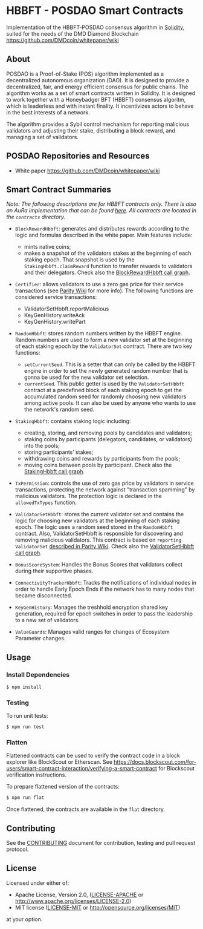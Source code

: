 # HBBFT - POSDAO Smart Contracts

Implementation of the HBBFT-POSDAO consensus algorithm in [Solidity](https://solidity.readthedocs.io),
suited for the needs of the DMD Diamond Blockchain https://github.com/DMDcoin/whitepaper/wiki

## About

POSDAO is a Proof-of-Stake (POS) algorithm implemented as a decentralized autonomous organization (DAO). It is designed to provide a decentralized, fair, and energy efficient consensus for public chains. The algorithm works as a set of smart contracts written in Solidity. It is designed to work together with a Honeybadger BFT (HBBFT) consensus algoritm, which is leaderless and with instant finality. It incentivizes actors to behave in the best interests of a network.

The algorithm provides a Sybil control mechanism for reporting malicious validators and adjusting their stake, distributing a block reward, and managing a set of validators.  

## POSDAO Repositories and Resources

- White paper https://github.com/DMDcoin/whitepaper/wiki

## Smart Contract Summaries

_Note: The following descriptions are for HBBFT contracts only. There is also an AuRa implementation that can be found [here](https://github.com/poanetwork/posdao-contracts). All contracts are located in the `contracts` directory._

- `BlockRewardHbbft`: generates and distributes rewards according to the logic and formulas described in the white paper. Main features include:
  - mints native coins;
  - makes a snapshot of the validators stakes at the beginning of each staking epoch. That snapshot is used by the `StakingHbbft.claimReward` function to transfer rewards to validators and their delegators.
Check also the [BlockRewardHbbft call graph](/docs/BlockRewardHbbft-call-graph.png).

- `Certifier`: allows validators to use a zero gas price for their service transactions (see [Parity Wiki](https://wiki.parity.io/Permissioning.html#gas-price) for more info). The following functions are considered service transactions:
  - ValidatorSetHbbft.reportMalicious
  - KeyGenHistory.writeAck
  - KeyGenHistory.writePart

- `RandomHbbft`: stores random numbers written by the HBBFT engine. Random numbers are used to form a new validator set at the beginning of each staking epoch by the `ValidatorSet` contract. There are two key functions:
  - `setCurrentSeed`. This is a setter that can only be called by the HBBFT engine in order to set the newly generated random number that is gonna be used for the new validator set selection.
  - `currentSeed`. This public getter is used by the `ValidatorSetHbbft` contract at a predefined block of each staking epoch to get the accumulated random seed for randomly choosing new validators among active pools. It can also be used by anyone who wants to use the network's random seed.

- `StakingHbbft`: contains staking logic including:
  - creating, storing, and removing pools by candidates and validators;
  - staking coins by participants (delegators, candidates, or validators) into the pools;
  - storing participants’ stakes;
  - withdrawing coins and rewards by participants from the pools;
  - moving coins between pools by participant.
Check also the [StakingHbbft call graph](/docs/StakingHbbft-call-graph.png).

- `TxPermission`: controls the use of zero gas price by validators in service transactions, protecting the network against "transaction spamming" by malicious validators. The protection logic is declared in the `allowedTxTypes` function.

- `ValidatorSetHbbft`: stores the current validator set and contains the logic for choosing new validators at the beginning of each staking epoch. The logic uses a random seed stored in the `RandomHbbft` contract. Also, ValidatorSetHbbft is responsible for discovering and removing malicious validators. This contract is based on `reporting ValidatorSet` [described in Parity Wiki](https://wiki.parity.io/Validator-Set.html#reporting-contract).
Check also the [ValidatorSetHbbft call graph](/docs/ValidatorSetHbbft-call-graph.png).

- `BonusScoreSystem`: Handles the Bonus Scores that validators collect during their supportive phases. 

- `ConnectivityTrackerHbbft`: Tracks the notifications of individual nodes in order to handle Early Epoch Ends if the network has to many nodes that became disconnected.

- `KeyGenHistory`: Manages the treshhold encryption shared key generation, required for epoch switches in order to pass the leadership to a new set of validators.

- `ValueGuards`: Manages valid ranges for changes of Ecosystem Parameter changes.

## Usage

### Install Dependencies

```bash
$ npm install
```

### Testing

To run unit tests:

```bash
$ npm run test 
```

### Flatten

Flattened contracts can be used to verify the contract code in a block explorer like BlockScout or Etherscan. See https://docs.blockscout.com/for-users/smart-contract-interaction/verifying-a-smart-contract for Blockscout verification instructions.

To prepare flattened version of the contracts:

```bash
$ npm run flat
```

Once flattened, the contracts are available in the `flat` directory.

## Contributing

See the [CONTRIBUTING](CONTRIBUTING.md) document for contribution, testing and pull request protocol.

## License

Licensed under either of:

-   Apache License, Version 2.0, ([LICENSE-APACHE](LICENSE-APACHE) or <http://www.apache.org/licenses/LICENSE-2.0>)
-   MIT license ([LICENSE-MIT](LICENSE-MIT) or <http://opensource.org/licenses/MIT>)

at your option.
